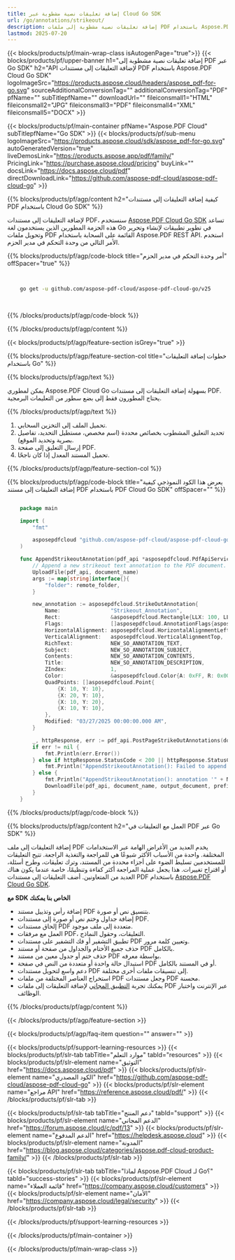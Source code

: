 ```yaml
---
title: إضافة تعليقات نصية مشطوبة عبر Cloud Go SDK
url: /go/annotations/strikeout/
description: إضافة تعليقات نصية مشطوبة إلى ملفات PDF باستخدام Aspose.PDF Cloud SDK لـ Go.
lastmod: 2025-07-20
---
```


{{< blocks/products/pf/main-wrap-class isAutogenPage="true">}}
{{< blocks/products/pf/upper-banner h1="إضافة تعليقات نصية مشطوبة إلى PDF عبر Go SDK" h2="API لإضافة التعليقات إلى مستندات PDF باستخدام Aspose.PDF Cloud Go SDK" logoImageSrc="https://products.aspose.cloud/headers/aspose_pdf-for-go.svg" sourceAdditionalConversionTag="" additionalConversionTag="PDF" pfName="" subTitlepfName="" downloadUrl="" fileiconsmall1="HTML" fileiconsmall2="JPG" fileiconsmall3="PDF" fileiconsmall4="XML" fileiconsmall5="DOCX" >}}

{{< blocks/products/pf/main-container pfName="Aspose.PDF Cloud" subTitlepfName="Go SDK" >}}
{{< blocks/products/pf/sub-menu logoImageSrc="https://products.aspose.cloud/sdk/aspose_pdf-for-go.svg"
autoGeneratedVersion="true"
liveDemosLink="https://products.aspose.app/pdf/family/" PricingLink="https://purchase.aspose.cloud/pricing" buyLink="" docsLink="https://docs.aspose.cloud/pdf"  directDownloadLink="https://github.com/aspose-pdf-cloud/aspose-pdf-cloud-go" >}}

{{% blocks/products/pf/agp/content h2="كيفية إضافة التعليقات إلى مستندات PDF باستخدام Cloud Go SDK" %}}

لإضافة التعليقات إلى مستندات PDF، سنستخدم
[Aspose.PDF Cloud Go SDK](https://products.aspose.cloud/pdf/go/)
تساعد هذه الحزمة المطورين الذين يستخدمون لغة Go في تطوير تطبيقات لإنشاء وتحرير وتحويل ملفات PDF القائمة على السحابة باستخدام Aspose.PDF REST API. استخدم الأمر التالي من وحدة التحكم في مدير الحزم.

{{% blocks/products/pf/agp/code-block title="أمر وحدة التحكم في مدير الحزم" offSpacer="true" %}}

```bash

     
    go get -u github.com/aspose-pdf-cloud/aspose-pdf-cloud-go/v25
     
     
```

{{% /blocks/products/pf/agp/code-block %}}

{{% /blocks/products/pf/agp/content %}}

{{< blocks/products/pf/agp/feature-section isGrey="true" >}}

{{% blocks/products/pf/agp/feature-section-col title="خطوات إضافة التعليقات باستخدام Go" %}}

{{% blocks/products/pf/agp/text %}}

يمكن لمطوري Aspose.PDF Cloud Go بسهولة إضافة التعليقات إلى مستندات PDF. يحتاج المطورون فقط إلى بضع سطور من التعليمات البرمجية.

{{% /blocks/products/pf/agp/text %}}

1. تحميل الملف إلى التخزين السحابي.
1. تحديد التعليق المشطوب بخصائص محددة (اسم مخصص، مستطيل التحديد، تفاصيل بصرية وتحديد الموقع).
1. إرسال التعليق إلى صفحة PDF.
1. تحميل المستند المعدل إذا كان ناجحًا.

{{% /blocks/products/pf/agp/feature-section-col %}}

{{% blocks/products/pf/agp/code-block title="يعرض هذا الكود النموذجي كيفية إضافة التعليقات إلى مستند PDF باستخدام PDF Cloud Go SDK" offSpacer="" %}}

```go

    package main

    import (
        "fmt"

        asposepdfcloud "github.com/aspose-pdf-cloud/aspose-pdf-cloud-go/v25"
    )

    func AppendStrikeoutAnnotation(pdf_api *asposepdfcloud.PdfApiService, document_name string, page_num int32, output_document string, prefix string, remote_folder string) {
        // Append a new strikeout text annotation to the PDF document.
        UploadFile(pdf_api, document_name)
        args := map[string]interface{}{
            "folder": remote_folder,
        }

        new_annotation := asposepdfcloud.StrikeOutAnnotation{
            Name:                "Strikeout_Annotation",
            Rect:                &asposepdfcloud.Rectangle{LLX: 100, LLY: 350, URX: 450, URY: 400},
            Flags:               []asposepdfcloud.AnnotationFlags{asposepdfcloud.AnnotationFlagsDefault},
            HorizontalAlignment: asposepdfcloud.HorizontalAlignmentLeft,
            VerticalAlignment:   asposepdfcloud.VerticalAlignmentTop,
            RichText:            NEW_SO_ANNOTATION_TEXT,
            Subject:             NEW_SO_ANNOTATION_SUBJECT,
            Contents:            NEW_SO_ANNOTATION_CONTENTS,
            Title:               NEW_SO_ANNOTATION_DESCRIPTION,
            ZIndex:              1,
            Color:               &asposepdfcloud.Color{A: 0xFF, R: 0x00, G: 0xFF, B: 0x00},
            QuadPoints: []asposepdfcloud.Point{
                {X: 10, Y: 10},
                {X: 20, Y: 10},
                {X: 10, Y: 20},
                {X: 10, Y: 10},
            },
            Modified: "03/27/2025 00:00:00.000 AM",
        }

        _, httpResponse, err := pdf_api.PostPageStrikeOutAnnotations(document_name, page_num, []asposepdfcloud.StrikeOutAnnotation{new_annotation}, args)
        if err != nil {
            fmt.Println(err.Error())
        } else if httpResponse.StatusCode < 200 || httpResponse.StatusCode > 299 {
            fmt.Println("AppendStrikeoutAnnotation(): Failed to append annotation to the document page.")
        } else {
            fmt.Println("AppendStrikeoutAnnotation(): annotation '" + NEW_SO_ANNOTATION_TEXT + "' added to the document '" + document_name + "'.")
            DownloadFile(pdf_api, document_name, output_document, prefix)
        }
    }
```

{{% /blocks/products/pf/agp/code-block %}}

{{% blocks/products/pf/agp/content h2="العمل مع التعليقات في PDF عبر Go SDK" %}}

إضافة التعليقات إلى ملف PDF يخدم العديد من الأغراض الهامة عبر الاستخدامات المختلفة. واحدة من الأسباب الأكثر شيوعًا هي للمراجعة والتغذية الراجعة. تتيح التعليقات للمستخدمين تسليط الضوء على أجزاء محددة من المستند، وترك تعليقات، وطرح أسئلة، أو اقتراح تغييرات. هذا يجعل عملية المراجعة أكثر كفاءة وتنظيمًا، خاصة عندما يكون هناك العديد من المتعاونين.
أضف التعليقات إلى مستندات PDF باستخدام [Aspose.PDF Cloud Go SDK](https://products.aspose.cloud/pdf/go/).

**مع SDK الخاص بنا يمكنك**

+ إضافة رأس وتذييل مستند PDF بتنسيق نص أو صورة.
+ إضافة جداول وختم نص أو صورة إلى مستندات PDF.
+ إلحاق مستندات PDF متعددة إلى ملف موجود.
+ العمل مع مرفقات PDF، التعليقات، وحقول النماذج.
+ تطبيق التشفير أو فك التشفير على مستندات PDF وتعيين كلمة مرور.
+ حذف جميع الأختام والجداول من صفحة أو مستند PDF بالكامل.
+ حذف ختم أو جدول معين من مستند PDF بواسطة معرفه.
+ استبدال حالة واحدة أو متعددة من النص في صفحة PDF أو في المستند بالكامل.
+ دعم واسع لتحويل مستندات PDF إلى تنسيقات ملفات أخرى مختلفة.
+ استخراج العناصر المختلفة من ملفات PDF وجعل مستندات PDF محسنة.
+ يمكنك تجربة [التطبيق المجاني](https://products.aspose.app/pdf/) لإضافة التعليقات إلى ملفات PDF عبر الإنترنت واختبار الوظائف.

{{% /blocks/products/pf/agp/content %}}

{{< /blocks/products/pf/agp/feature-section >}}

{{< blocks/products/pf/agp/faq-item question="" answer="" >}}

{{< blocks/products/pf/support-learning-resources >}}
{{< blocks/products/pf/slr-tab tabTitle="موارد التعلم" tabId="resources" >}}
{{< blocks/products/pf/slr-element name="التوثيق" href="https://docs.aspose.cloud/pdf" >}}
{{< blocks/products/pf/slr-element name="الكود المصدري" href="https://github.com/aspose-pdf-cloud/aspose-pdf-cloud-go" >}}
{{< blocks/products/pf/slr-element name="مراجع API" href="https://reference.aspose.cloud/pdf/" >}}
{{< /blocks/products/pf/slr-tab >}}

{{< blocks/products/pf/slr-tab tabTitle="دعم المنتج" tabId="support" >}}
{{< blocks/products/pf/slr-element name="الدعم المجاني" href="https://forum.aspose.cloud/c/pdf/13" >}}
{{< blocks/products/pf/slr-element name="الدعم المدفوع" href="https://helpdesk.aspose.cloud" >}}
{{< blocks/products/pf/slr-element name="المدونة" href="https://blog.aspose.cloud/categories/aspose.pdf-cloud-product-family/" >}}
{{< /blocks/products/pf/slr-tab >}}

{{< blocks/products/pf/slr-tab tabTitle="لماذا Aspose.PDF Cloud لـ Go؟" tabId="success-stories" >}}
{{< blocks/products/pf/slr-element name="قائمة العملاء" href="https://company.aspose.cloud/customers" >}}
{{< blocks/products/pf/slr-element name="الأمان" href="https://company.aspose.cloud/legal/security" >}}
{{< /blocks/products/pf/slr-tab >}}

{{< /blocks/products/pf/support-learning-resources >}}

{{< /blocks/products/pf/main-container >}}

{{< /blocks/products/pf/main-wrap-class >}}



